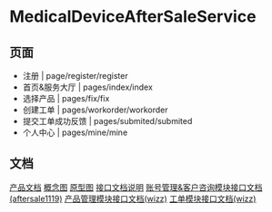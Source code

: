 # MedicalDeviceAfterSaleService

## 页面

- 注册 | page/register/register
- 首页&服务大厅 | pages/index/index
- 选择产品 | pages/fix/fix
- 创建工单 | pages/workorder/workorder
- 提交工单成功反馈 | pages/submited/submited
- 个人中心 | pages/mine/mine

## 文档

[产品文档](https://wizzstudio.feishu.cn/docx/doxcn3OPMHR2E2UbeU8PWE0EjFh)
[概念图](https://modao.cc/app/uojxAUBurl46enoCEJNZy)
[原型图](https://www.figma.com/file/AexzIo733ORZWnnNYJNRVo/%E5%AE%A2%E6%9C%8D%E5%B7%A5%E5%8D%95%E7%B3%BB%E7%BB%9F)
[接口文档说明](https://wizzstudio.feishu.cn/docx/QYondktQKoDH2vx6n0BcEedCnVh)
[账号管理&客户咨询模块接口文档(aftersale1119)](https://www.eolink.com/share/index?shareCode=qvPkxP) 
[产品管理模块接口文档(wizz)](https://www.eolink.com/share/index?shareCode=FugySB)
[工单模块接口文档(wizz)](https://www.eolink.com/share/index?shareCode=Ynzy7T)
